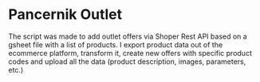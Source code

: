 # Pancernik Outlet

The script was made to add outlet offers via Shoper Rest API based on a gsheet file with a list of products. I export product data out of the ecommerce platform, transform it, create new offers with specific product codes and upload all the data (product description, images, parameters, etc.)